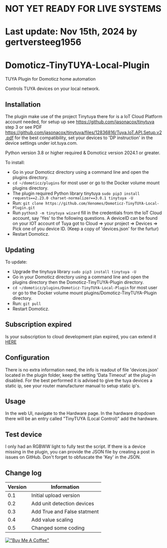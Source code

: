 # NOT YET READY FOR LIVE SYSTEMS
# Last update: Nov 15th, 2024 by gertversteeg1956


# Domoticz-TinyTUYA-Local-Plugin
TUYA Plugin for Domoticz home automation

Controls TUYA devices on your local network.

## Installation

The plugin make use of the project Tinytuya there for is a IoT Cloud Platform account needed, for setup up see https://github.com/jasonacox/tinytuya step 3 or see PDF https://github.com/jasonacox/tinytuya/files/12836816/Tuya.IoT.API.Setup.v2.pdf
for the best compatibility, set your devices to 'DP instruction' in the device settings under iot.tuya.com.

Python version 3.8 or higher required & Domoticz version 2024.1 or greater.

To install:
* Go in your Domoticz directory using a command line and open the plugins directory.
* ```cd ~/domoticz/plugins``` for most user or go to the Docker volume mount plugins directory.
* The plugin required Python library tinytuya ```sudo pip3 install requests==2.23.0 charset-normalizer==3.0.1 tinytuya -U```
* Run: ```git clone https://github.com/Xenomes/Domoticz-TinyTUYA-Local-Plugin.git```
* Run ```python3 -m tinytuya wizard``` fill in the credentials from the IoT Cloud account, say 'Yes' to the following questions. A deviceID can be found on your IOT account of Tuya got to Cloud => your project => Devices => Pick one of you device ID. (Keep a copy of 'devices.json' for the furtur)
* Restart Domoticz.

## Updating

To update:
* Upgrade the tinytuya library ```sudo pip3 install tinytuya -U```
* Go in your Domoticz directory using a command line and open the plugins directory then the Domoticz-TinyTUYA-Plugin directory.
* ```cd ~/domoticz/plugins/Domoticz-TinyTUYA-Local-Plugin``` for most user or go to the Docker volume mount plugins/Domoticz-TinyTUYA-Plugin directory.
* Run: ```git pull```
* Restart Domoticz.

## Subscription expired
Is your subscription to cloud development plan expired, you can extend it <a href="https://iot.tuya.com/cloud/products/apply-extension"> HERE</a><br/>

## Configuration

There is no extra information need, the info is readout of file 'devices.json' located in the plugin folder, keep the setting 'Data Timeout' at the plug-in disabled.
For the best performed it is advised to give the tuya devices a static ip, see your router manufacturer manual to setup static ip's.

## Usage

In the web UI, navigate to the Hardware page. In the hardware dropdown there will be an entry called "TinyTUYA (Local Control)" add the hardware.

## Test device

I only had an RGBWW light to fully test the script. If there is a device missing in the plugin, you can provide the JSON file by creating a post in issues on GitHub. Don't forget to obfuscate the 'Key' in the JSON.

## Change log

| Version | Information|
| --- | ---------- |
| 0.1 | Initial upload version |
| 0.2 | Add unit detection devices |
| 0.3 | Add True and False statment |
| 0.4 | Add value scaling |
| 0.5 | Changed some coding |

[!["Buy Me A Coffee"](https://www.buymeacoffee.com/assets/img/custom_images/orange_img.png)](https://www.buymeacoffee.com/xenomes)
